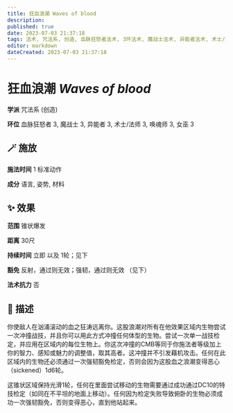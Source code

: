 ```yaml
---
title: 狂血浪潮 Waves of blood
description: 
published: true
date: 2023-07-03 21:37:18
tags: 法术, 咒法系, 创造, 血脉狂怒者法术, 3环法术, 魔战士法术, 异能者法术, 术士/法师法术, 唤魂师法术, 女巫法术
editor: markdown
dateCreated: 2023-07-03 21:37:18
---
```


# **狂血浪潮** *Waves of blood*

**学派** 咒法系 (创造) 

**环位** 血脉狂怒者 3, 魔战士 3, 异能者 3, 术士/法师 3, 唤魂师 3, 女巫 3

## 🪄 施放

**施法时间** 1 标准动作

**成分** 语言, 姿势, 材料

## ✨ 效果  

**范围** 锥状爆发

**距离** 30尺  

**持续时间** 立即 以及 1轮；见下 

**豁免** 反射，通过则无效；强韧，通过则无效 （见下）

**法术抗力** 否

## 📖 描述

你使敌人在汹涌滚动的血之狂涛远离你。这股浪潮对所有在他效果区域内生物尝试一次冲撞战技，并且你可以用此方式冲撞任何体型的生物。尝试一次单一战技检定，并应用在区域内的每位生物上。你这次冲撞的CMB等同于你施法者等级加上你的智力、感知或魅力的调整值，取其高者。这冲撞并不引发藉机攻击。任何在此区域内的生物还必须通过一次强韧豁免检定，否则会因为这股血之浪潮变得恶心（sickened）1d6轮。

这锥状区域保持光滑1轮，任何在里面尝试移动的生物需要通过成功通过DC10的特技检定（如同在不平坦的地面上移动）。任何因为检定失败导致俯卧的生物必须成功一次强韧豁免，否则变得恶心，直到他站起来。
    